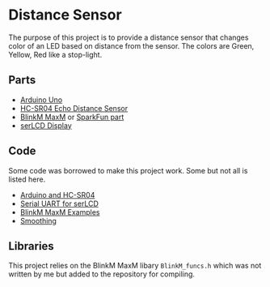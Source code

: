 # Distance Sensor

The purpose of this project is to provide a distance sensor that changes color of an LED based on distance
from the sensor. The colors are Green, Yellow, Red like a stop-light.

## Parts

* [Arduino Uno](https://www.sparkfun.com/products/11021)
* [HC-SR04 Echo Distance Sensor](https://www.sparkfun.com/products/15569)
* [BlinkM MaxM](https://oldsite.thingm.com/products/blinkm-maxm/) or [SparkFun part](https://www.sparkfun.com/products/9000)
* [serLCD Display](https://www.sparkfun.com/products/16397)

## Code

Some code was borrowed to make this project work. Some but not all is listed here.

* [Arduino and HC-SR04](https://www.instructables.com/Simple-Arduino-and-HC-SR04-Example/)
* [Serial UART for serLCD](https://learn.sparkfun.com/tutorials/avr-based-serial-enabled-lcds-hookup-guide/serial-uart-example-code---basic)
* [BlinkM MaxM Examples](https://github.com/todbot/BlinkM-Examples)
* [Smoothing](https://www.arduino.cc/en/Tutorial/BuiltInExamples/Smoothing)

## Libraries

This project relies on the BlinkM MaxM libary `BlinkM_funcs.h` which was not written by me but added to the
repository for compiling.

